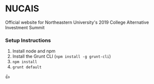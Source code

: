 # NUCAIS
Official website for Northeastern University's 2019 College Alternative Investment Summit

### Setup Instructions
1. Install node and npm
2. Install the Grunt CLI (`npm install -g grunt-cli`)
3. `npm install`
4. `grunt default`

:thumbsup:


